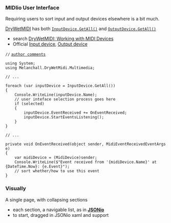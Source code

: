 ### MIDIio User Interface
Requiring users to sort input and output devices elsewhere is a bit much.  

[DryWetMIDI](https://github.com/melanchall/drywetmidi) has both
	[`InputDevice.GetAll()`](https://melanchall.github.io/drywetmidi/api/Melanchall.DryWetMidi.Multimedia.InputDevice.html#Melanchall_DryWetMidi_Multimedia_InputDevice_GetAll)
 and  [`OutputDevice.GetAll()`](https://melanchall.github.io/drywetmidi/api/Melanchall.DryWetMidi.Multimedia.OutputDevice.html#Melanchall_DryWetMidi_Multimedia_OutputDevice_GetAll)  
- search [DryWetMIDI: Working with MIDI Devices](https://www.codeproject.com/articles/DryWetMIDI-Working-with-MIDI-Devices)
- Official [Input device](https://melanchall.github.io/drywetmidi/articles/devices/Input-device.html), [Output device](https://melanchall.github.io/drywetmidi/articles/devices/Output-device.html)  


`//` [`author comments`](https://stackoverflow.com/questions/61574577/i-want-to-use-my-midi-piano-to-interact-with-my-windows-form-c-sharp-drywetmidi)
```
using System;
using Melanchall.DryWetMidi.Multimedia;

// ...

foreach (var inputDevice = InputDevice.GetAll())
{
	Console.WriteLine(inputDevice.Name);
	// user inteface selection process goes here
	if (selected)
	{
		inputDevice.EventReceived += OnEventReceived;
		inputDevice.StartEventsListening();
	}
}

// ...

private void OnEventReceived(object sender, MidiEventReceivedEventArgs e)
{
	var midiDevice = (MidiDevice)sender;
	Console.WriteLine($"Event received from '{midiDevice.Name}' at {DateTime.Now}: {e.Event}");
	// sort whether/how to use this event
}
```

### Visually
A single page, with collapsing sections
- each section, a navigable list, as in [**JSONio**](https://github.com/blekenbleu/JSONio)
- to start, dragged in JSONio xaml and support
